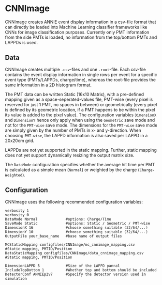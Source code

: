 # CNNImage

CNNImage creates ANNIE event display information in a csv-file format that can directly be loaded into Machine Learning classifier frameworks like CNNs for image classification purposes. Currently only PMT information from the side PMTs is loaded, no information from the top/bottom PMTs and LAPPDs is used.

## Data

CNNImage creates multiple `.csv`-files and one `.root`-file. Each csv-file contains the event display information in single rows  per event for a specific event type (PMTs/LAPPDs, charge/time), whereas the root-file provides the same information in a 2D histogram format.

The PMT data can be written Static (16x10 Matrix), with a pre-defined mapping given as a space-seperated-values file, PMT-wise (every pixel is reserved for just 1 PMT, no spaces in between) or geometrically (every pixel is defined by its geometric location, if a PMT happens to be within the pixel its value is added to the pixel value). The configuration variables `DimensionX` and `DimensionY` hence only apply when using the `Geometric` save mode and not for the `PMT-wise` save mode. The dimensions for the `PMT-wise` save mode are simply given by the number of PMTs in x- and y-direction. When choosing `PMT-wise`, the LAPPD information is also saved per LAPPD in a 20x20cm grid.

LAPPDs are not yet supported in the static mapping. Further, static mapping does not yet support dynamically resizing the output matrix size. 

The `DataMode` configuration specifies whether the average hit time per PMT is calculated as a simple mean (`Normal`) or weighted by the charge (`Charge-Weighted`).


## Configuration

CNNImage uses the following recommended configuration variables:

```
verbosity 1     
verbosity 0
DataMode Normal			    #options: Charge/Time
SaveMode Static 		    #options: Static / Geometric / PMT-wise
DimensionX 16			    #choose something suitable (32/64/...)
DimensionY 10			    #choose something suitable (32/64/...)
OutputFile your_base_name   #base name of output files

MCStaticMapping configfiles/CNNImage/mc_cnnimage_mapping.csv        #Static mapping, PMTID/Position
DataStaticMapping configfiles/CNNImage/data_cnnimage_mapping.csv    #Static mapping, PMTID/Position

DimensionLAPPD 5            #Size of the LAPPD pannal 
IncludeTopBottom 1          #Whether top and bottom should be included
DetectorConf ANNIEp2v7		#Specify the detector version used in simulation
```
